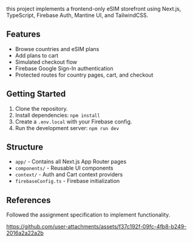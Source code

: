 this project implements a frontend-only eSIM storefront using Next.js, TypeScript, Firebase Auth, Mantine UI, and TailwindCSS.  

## Features  
- Browse countries and eSIM plans  
- Add plans to cart  
- Simulated checkout flow  
- Firebase Google Sign-In authentication  
- Protected routes for country pages, cart, and checkout  

## Getting Started  
1. Clone the repository.  
2. Install dependencies: `npm install`  
3. Create a `.env.local` with your Firebase config.  
4. Run the development server: `npm run dev`  

## Structure  
- `app/` - Contains all Next.js App Router pages  
- `components/` - Reusable UI components  
- `context/` - Auth and Cart context providers  
- `firebaseConfig.ts` - Firebase initialization  

## References  
Followed the assignment specification to implement functionality.


https://github.com/user-attachments/assets/f37c192f-09fc-4fb8-b249-2016a2a22a2b

